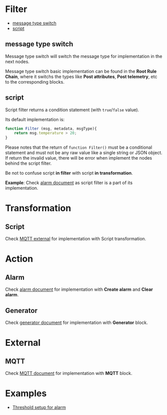 # Filter

* [message type switch](#message-type-switch)
* [script](#script)

## message type switch

Message type switch will switch the message type for implementation in the next nodes.

Message type switch basic implementation can be found in the **Root Rule Chain**, where it switchs the types like **Post attributes**, **Post telemetry**, etc to the corresponding blocks.

## script

Script filter returns a condition statement (with ``true``/``false`` value).

Its default implementation is:

```js
function Filter (msg, metadata, msgType){
    return msg.temperature > 20;
}
```

Please notes that the return of ``function Filter()`` must be a conditional statement and must not be any raw value like a single string or JSON object. If return the invalid value, there will be error when implement the nodes behind the script filter.

Be not to confuse script **in filter** with script **in transformation**.

**Example**: Check [alarm document](Alarm.md) as script filter is a part of its implementation.

# Transformation

## Script

Check [MQTT external](MQTT.md) for implementation with Script transformation.

# Action

## Alarm

Check [alarm document](Alarm.md) for implementation with **Create alarm** and **Clear alarm**.

## Generator

Check [generator document](Generator.md) for implementation with **Generator** block.

# External

## MQTT

Check [MQTT document](MQTT.md) for implementation with **MQTT** block.

# Examples

* [Threshold setup for alarm](Alarm%20and%20threshold.md)
